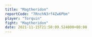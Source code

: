 ```yaml
---
title: "Magtheridon"
reportCode: "7RnchN3rf4Zw6Pbm"
player: "Torquin"
fight: "Magtheridon"
date: 2021-11-15T21:50:09.524000+00:00
---
```

